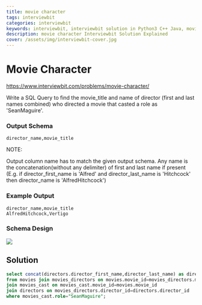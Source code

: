 ```yaml
---
title: movie character
tags: interviewbit
categories: interviewbit
keywords: interviewbit, interviewbit solution in Python3 C++ Java, movie character solution
description: movie character Interviewbit Solution Explained
cover: /assets/img/interviewbit-cover.jpg
---
```


# Movie Character

https://www.interviewbit.com/problems/movie-character/


Write a SQL Query to find the movie_title and name of director (first and last names combined) who directed a movie that casted a role as 'SeanMaguire'.

### Output Schema
```
director_name,movie_title
```
NOTE:

Output column name has to match the given output schema.
Any name is the concatenation(without any delimiter) of first and last name if present
(E.g. if director_first_name is 'Alfred' and director_last_name is 'Hitchcock' then director_name is 'AlfredHitchcock')

### Example Output

```
director_name,movie_title
AlfredHitchcock,Vertigo
```

### Schema Design

![](https://s3-us-west-2.amazonaws.com/ib-assessment-tests/problem_images/sql_course.jpg)

## Solution
```sql
select concat(directors.director_first_name,director_last_name) as director_name,movies.movie_title
from movies join movies_directors on movies.movie_id=movies_directors.movie_id
join movies_cast on movies_cast.movie_id=movies.movie_id
join directors on movies_directors.director_id=directors.director_id
where movies_cast.role="SeanMaguire";
```

